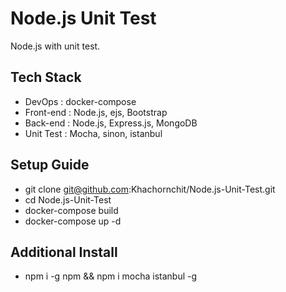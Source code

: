 # Node.js Unit Test
Node.js with unit test.

## Tech Stack
* DevOps        : docker-compose
* Front-end     : Node.js, ejs, Bootstrap
* Back-end      : Node.js, Express.js, MongoDB
* Unit Test     : Mocha, sinon, istanbul

## Setup Guide
* git clone git@github.com:Khachornchit/Node.js-Unit-Test.git
* cd Node.js-Unit-Test
* docker-compose build
* docker-compose up -d

## Additional Install
* npm i -g npm && npm i mocha istanbul -g